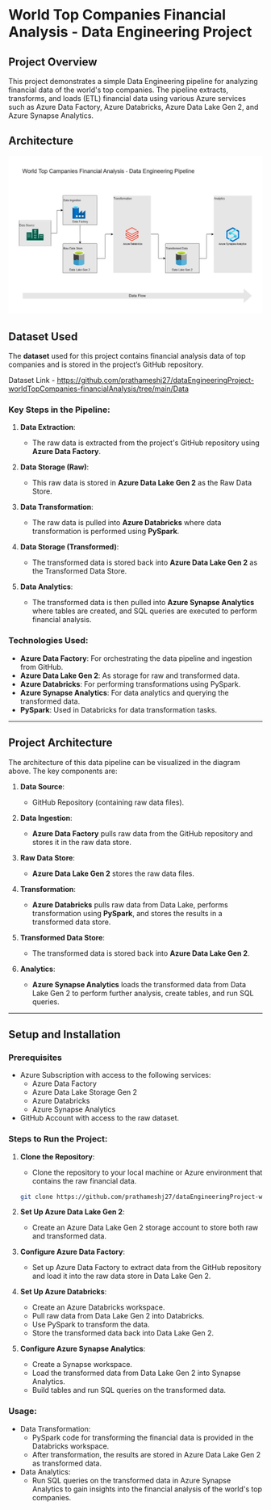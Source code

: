# World Top Companies Financial Analysis - Data Engineering Project

## Project Overview

This project demonstrates a simple Data Engineering pipeline for analyzing financial data of the world's top companies. The pipeline extracts, transforms, and loads (ETL) financial data using various Azure services such as Azure Data Factory, Azure Databricks, Azure Data Lake Gen 2, and Azure Synapse Analytics.

## Architecture 
<img src="Architecture.jpg">


## Dataset Used
The **dataset** used for this project contains financial analysis data of top companies and is stored in the project’s GitHub repository.

Dataset Link - https://github.com/prathameshj27/dataEngineeringProject-worldTopCompanies-financialAnalysis/tree/main/Data 

### Key Steps in the Pipeline:
1. **Data Extraction**: 
   - The raw data is extracted from the project's GitHub repository using **Azure Data Factory**.
   
2. **Data Storage (Raw)**:
   - This raw data is stored in **Azure Data Lake Gen 2** as the Raw Data Store.

3. **Data Transformation**:
   - The raw data is pulled into **Azure Databricks** where data transformation is performed using **PySpark**.
   
4. **Data Storage (Transformed)**:
   - The transformed data is stored back into **Azure Data Lake Gen 2** as the Transformed Data Store.
   
5. **Data Analytics**:
   - The transformed data is then pulled into **Azure Synapse Analytics** where tables are created, and SQL queries are executed to perform financial analysis.

### Technologies Used:
- **Azure Data Factory**: For orchestrating the data pipeline and ingestion from GitHub.
- **Azure Data Lake Gen 2**: As storage for raw and transformed data.
- **Azure Databricks**: For performing transformations using PySpark.
- **Azure Synapse Analytics**: For data analytics and querying the transformed data.
- **PySpark**: Used in Databricks for data transformation tasks.

---

## Project Architecture

The architecture of this data pipeline can be visualized in the diagram above. The key components are:

1. **Data Source**: 
   - GitHub Repository (containing raw data files).
   
2. **Data Ingestion**: 
   - **Azure Data Factory** pulls raw data from the GitHub repository and stores it in the raw data store.

3. **Raw Data Store**: 
   - **Azure Data Lake Gen 2** stores the raw data files.

4. **Transformation**:
   - **Azure Databricks** pulls raw data from Data Lake, performs transformation using **PySpark**, and stores the results in a transformed data store.
   
5. **Transformed Data Store**:
   - The transformed data is stored back into **Azure Data Lake Gen 2**.

6. **Analytics**:
   - **Azure Synapse Analytics** loads the transformed data from Data Lake Gen 2 to perform further analysis, create tables, and run SQL queries.

---

## Setup and Installation

### Prerequisites
- Azure Subscription with access to the following services:
  - Azure Data Factory
  - Azure Data Lake Storage Gen 2
  - Azure Databricks
  - Azure Synapse Analytics
- GitHub Account with access to the raw dataset.

### Steps to Run the Project:
1. **Clone the Repository**:
   - Clone the repository to your local machine or Azure environment that contains the raw financial data.
   ```bash
   git clone https://github.com/prathameshj27/dataEngineeringProject-worldTopCompanies-financialAnalysis.git
2. **Set Up Azure Data Lake Gen 2**:
   - Create an Azure Data Lake Gen 2 storage account to store both raw and transformed data.
  
3. **Configure Azure Data Factory**:
   - Set up Azure Data Factory to extract data from the GitHub repository and load it into the raw data store in Data Lake Gen 2.

5. **Set Up Azure Databricks**:
   - Create an Azure Databricks workspace.
   - Pull raw data from Data Lake Gen 2 into Databricks.
   - Use PySpark to transform the data.
   - Store the transformed data back into Data Lake Gen 2.

6. **Configure Azure Synapse Analytics**:
   - Create a Synapse workspace.
   - Load the transformed data from Data Lake Gen 2 into Synapse Analytics.
   - Build tables and run SQL queries on the transformed data.

### Usage:
- Data Transformation:
  - PySpark code for transforming the financial data is provided in the Databricks workspace.
  - After transformation, the results are stored in Azure Data Lake Gen 2 as transformed data.
- Data Analytics:
  - Run SQL queries on the transformed data in Azure Synapse Analytics to gain insights into the financial analysis of the world's top companies.
